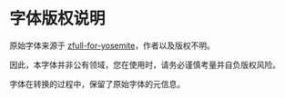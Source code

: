 # 字体版权说明

原始字体来源于 [zfull-for-yosemite](https://github.com/andot/zfull-for-yosemite/tree/master/fonts)，作者以及版权不明。

因此，本字体并非公有领域，您在使用时，请务必谨慎考量并自负版权风险。

字体在转换的过程中，保留了原始字体的元信息。
